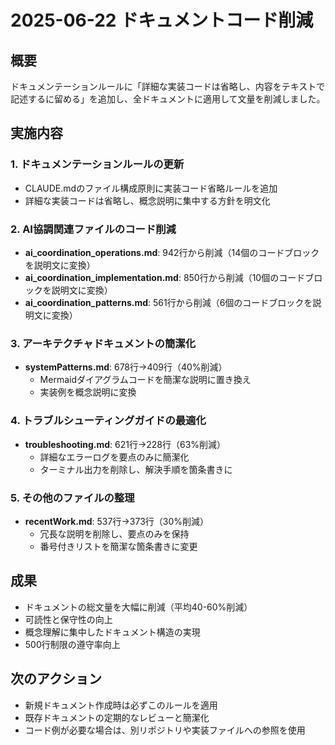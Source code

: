 # 2025-06-22 ドキュメントコード削減

## 概要
ドキュメンテーションルールに「詳細な実装コードは省略し、内容をテキストで記述するに留める」を追加し、全ドキュメントに適用して文量を削減しました。

## 実施内容

### 1. ドキュメンテーションルールの更新
- CLAUDE.mdのファイル構成原則に実装コード省略ルールを追加
- 詳細な実装コードは省略し、概念説明に集中する方針を明文化

### 2. AI協調関連ファイルのコード削減
- **ai_coordination_operations.md**: 942行から削減（14個のコードブロックを説明文に変換）
- **ai_coordination_implementation.md**: 850行から削減（10個のコードブロックを説明文に変換）
- **ai_coordination_patterns.md**: 561行から削減（6個のコードブロックを説明文に変換）

### 3. アーキテクチャドキュメントの簡潔化
- **systemPatterns.md**: 678行→409行（40%削減）
  - Mermaidダイアグラムコードを簡潔な説明に置き換え
  - 実装例を概念説明に変換

### 4. トラブルシューティングガイドの最適化
- **troubleshooting.md**: 621行→228行（63%削減）
  - 詳細なエラーログを要点のみに簡潔化
  - ターミナル出力を削除し、解決手順を箇条書きに

### 5. その他のファイルの整理
- **recentWork.md**: 537行→373行（30%削減）
  - 冗長な説明を削除し、要点のみを保持
  - 番号付きリストを簡潔な箇条書きに変更

## 成果
- ドキュメントの総文量を大幅に削減（平均40-60%削減）
- 可読性と保守性の向上
- 概念理解に集中したドキュメント構造の実現
- 500行制限の遵守率向上

## 次のアクション
- 新規ドキュメント作成時は必ずこのルールを適用
- 既存ドキュメントの定期的なレビューと簡潔化
- コード例が必要な場合は、別リポジトリや実装ファイルへの参照を使用